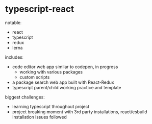 ﻿# typescript-react
notable:
  - react
  - typescript
  - redux
  - lerna
 
includes: 
  - code editor web app similar to codepen, in progress
    - working with various packages
    - custom scripts
  - a package search web app built with React-Redux
  - typescript parent/child working practice and template

biggest challenges:

  - learning typescript throughout project
  - project breaking moment with 3rd party installations, react/esbuild installation issues followed
